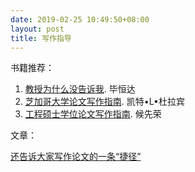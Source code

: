 ```yaml
---
date: 2019-02-25 10:49:50+08:00
layout: post
title: 写作指导
---
```


书籍推荐：

1. [教授为什么没告诉我](https://book.douban.com/subject/26629064/). 毕恒达 
2. [芝加哥大学论文写作指南](https://book.douban.com/subject/26629064/). 凯特•L•杜拉宾
3. [工程硕士学位论文写作指南](https://book.douban.com/subject/2260472/). 候先荣 

文章：

[还告诉大家写作论文的一条“捷径”](http://blog.renren.com/blog/348034862/730853342)

